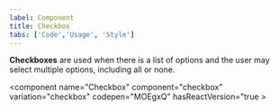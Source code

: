 ```yaml
---
label: Component
title: Checkbox
tabs: ['Code','Usage', 'Style']
---
```


<page-intro>**Checkboxes** are used when there is a list of options and the user may select multiple options, including all or none.</page-intro>



<component 
    name="Checkbox"
    component="checkbox" 
    variation="checkbox"
    codepen="MOEgxQ"
    hasReactVersion="true
    >
</component>
